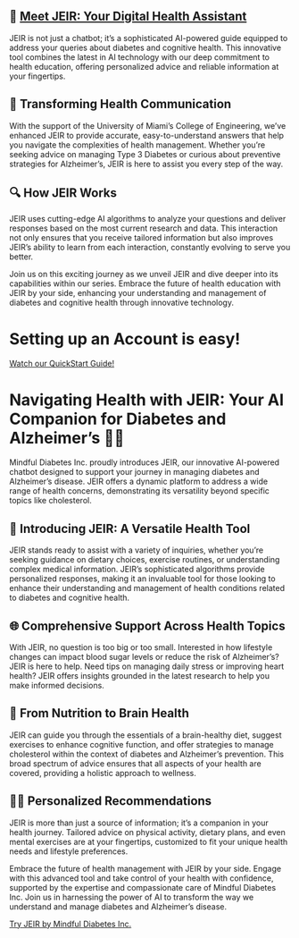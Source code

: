 ## 🤖 [Meet JEIR: Your Digital Health Assistant](https://www.mindfuldiabetes.ai)
JEIR is not just a chatbot; it’s a sophisticated AI-powered guide equipped to address your queries about diabetes and cognitive health. This innovative tool combines the latest in AI technology with our deep commitment to health education, offering personalized advice and reliable information at your fingertips.

## 🌟 Transforming Health Communication
With the support of the University of Miami’s College of Engineering, we’ve enhanced JEIR to provide accurate, easy-to-understand answers that help you navigate the complexities of health management. Whether you’re seeking advice on managing Type 3 Diabetes or curious about preventive strategies for Alzheimer’s, JEIR is here to assist you every step of the way.

## 🔍 How JEIR Works
JEIR uses cutting-edge AI algorithms to analyze your questions and deliver responses based on the most current research and data. This interaction not only ensures that you receive tailored information but also improves JEIR’s ability to learn from each interaction, constantly evolving to serve you better.

Join us on this exciting journey as we unveil JEIR and dive deeper into its capabilities within our series. Embrace the future of health education with JEIR by your side, enhancing your understanding and management of diabetes and cognitive health through innovative technology.

# Setting up an Account is easy! 
[Watch our QuickStart Guide!](https://youtu.be/JnakbtkkF5E?si=Fz-KWlaHeCHtru4m)

# Navigating Health with JEIR: Your AI Companion for Diabetes and Alzheimer’s 🧠💡
Mindful Diabetes Inc. proudly introduces JEIR, our innovative AI-powered chatbot designed to support your journey in managing diabetes and Alzheimer’s disease. JEIR offers a dynamic platform to address a wide range of health concerns, demonstrating its versatility beyond specific topics like cholesterol.

## 🤖 Introducing JEIR: A Versatile Health Tool
JEIR stands ready to assist with a variety of inquiries, whether you’re seeking guidance on dietary choices, exercise routines, or understanding complex medical information. JEIR’s sophisticated algorithms provide personalized responses, making it an invaluable tool for those looking to enhance their understanding and management of health conditions related to diabetes and cognitive health.

## 🌐 Comprehensive Support Across Health Topics
With JEIR, no question is too big or too small. Interested in how lifestyle changes can impact blood sugar levels or reduce the risk of Alzheimer’s? JEIR is here to help. Need tips on managing daily stress or improving heart health? JEIR offers insights grounded in the latest research to help you make informed decisions.

## 🥦 From Nutrition to Brain Health
JEIR can guide you through the essentials of a brain-healthy diet, suggest exercises to enhance cognitive function, and offer strategies to manage cholesterol within the context of diabetes and Alzheimer’s prevention. This broad spectrum of advice ensures that all aspects of your health are covered, providing a holistic approach to wellness.

## 🏃‍♂️ Personalized Recommendations
JEIR is more than just a source of information; it’s a companion in your health journey. Tailored advice on physical activity, dietary plans, and even mental exercises are at your fingertips, customized to fit your unique health needs and lifestyle preferences.

Embrace the future of health management with JEIR by your side. Engage with this advanced tool and take control of your health with confidence, supported by the expertise and compassionate care of Mindful Diabetes Inc. Join us in harnessing the power of AI to transform the way we understand and manage diabetes and Alzheimer’s disease.

[Try JEIR by Mindful Diabetes Inc.](https://www.mindfuldiabetes.ai)

